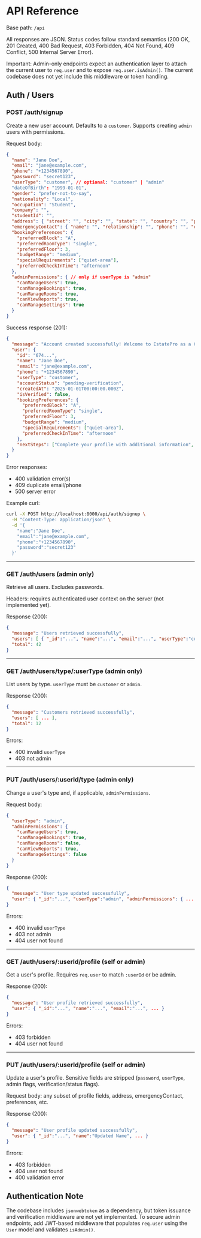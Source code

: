 # API Reference

Base path: `/api`

All responses are JSON. Status codes follow standard semantics (200 OK, 201 Created, 400 Bad Request, 403 Forbidden, 404 Not Found, 409 Conflict, 500 Internal Server Error).

Important: Admin-only endpoints expect an authentication layer to attach the current user to `req.user` and to expose `req.user.isAdmin()`. The current codebase does not yet include this middleware or token handling.


## Auth / Users

### POST /auth/signup
Create a new user account. Defaults to a `customer`. Supports creating `admin` users with permissions.

Request body:
```json
{
  "name": "Jane Doe",
  "email": "jane@example.com",
  "phone": "+1234567890",
  "password": "secret123",
  "userType": "customer", // optional: "customer" | "admin"
  "dateOfBirth": "1999-01-01",
  "gender": "prefer-not-to-say",
  "nationality": "Local",
  "occupation": "Student",
  "company": "",
  "studentId": "",
  "address": { "street": "", "city": "", "state": "", "country": "", "postalCode": "" },
  "emergencyContact": { "name": "", "relationship": "", "phone": "", "email": "" },
  "bookingPreferences": {
    "preferredBlock": "A",
    "preferredRoomType": "single",
    "preferredFloor": 3,
    "budgetRange": "medium",
    "specialRequirements": ["quiet-area"],
    "preferredCheckInTime": "afternoon"
  },
  "adminPermissions": { // only if userType is "admin"
    "canManageUsers": true,
    "canManageBookings": true,
    "canManageRooms": true,
    "canViewReports": true,
    "canManageSettings": true
  }
}
```

Success response (201):
```json
{
  "message": "Account created successfully! Welcome to EstatePro as a Customer.",
  "user": {
    "id": "674...",
    "name": "Jane Doe",
    "email": "jane@example.com",
    "phone": "+1234567890",
    "userType": "customer",
    "accountStatus": "pending-verification",
    "createdAt": "2025-01-01T00:00:00.000Z",
    "isVerified": false,
    "bookingPreferences": {
      "preferredBlock": "A",
      "preferredRoomType": "single",
      "preferredFloor": 3,
      "budgetRange": "medium",
      "specialRequirements": ["quiet-area"],
      "preferredCheckInTime": "afternoon"
    },
    "nextSteps": ["Complete your profile with additional information", "Verify your email address", "Set your booking preferences", "Start browsing available estates"]
  }
}
```

Error responses:
- 400 validation error(s)
- 409 duplicate email/phone
- 500 server error

Example curl:
```bash
curl -X POST http://localhost:8000/api/auth/signup \
  -H "Content-Type: application/json" \
  -d '{
    "name":"Jane Doe",
    "email":"jane@example.com",
    "phone":"+1234567890",
    "password":"secret123"
  }'
```

---

### GET /auth/users (admin only)
Retrieve all users. Excludes passwords.

Headers: requires authenticated user context on the server (not implemented yet).

Response (200):
```json
{
  "message": "Users retrieved successfully",
  "users": [ { "_id":"...", "name":"...", "email":"...", "userType":"customer", ... } ],
  "total": 42
}
```

---

### GET /auth/users/type/:userType (admin only)
List users by type. `userType` must be `customer` or `admin`.

Response (200):
```json
{
  "message": "Customers retrieved successfully",
  "users": [ ... ],
  "total": 12
}
```

Errors:
- 400 invalid `userType`
- 403 not admin

---

### PUT /auth/users/:userId/type (admin only)
Change a user's type and, if applicable, `adminPermissions`.

Request body:
```json
{
  "userType": "admin",
  "adminPermissions": {
    "canManageUsers": true,
    "canManageBookings": true,
    "canManageRooms": false,
    "canViewReports": true,
    "canManageSettings": false
  }
}
```

Response (200):
```json
{
  "message": "User type updated successfully",
  "user": { "_id":"...", "userType":"admin", "adminPermissions": { ... } }
}
```

Errors:
- 400 invalid `userType`
- 403 not admin
- 404 user not found

---

### GET /auth/users/:userId/profile (self or admin)
Get a user's profile. Requires `req.user` to match `:userId` or be admin.

Response (200):
```json
{
  "message": "User profile retrieved successfully",
  "user": { "_id":"...", "name":"...", "email":"...", ... }
}
```

Errors:
- 403 forbidden
- 404 user not found

---

### PUT /auth/users/:userId/profile (self or admin)
Update a user's profile. Sensitive fields are stripped (`password`, `userType`, admin flags, verification/status flags).

Request body: any subset of profile fields, address, emergencyContact, preferences, etc.

Response (200):
```json
{
  "message": "User profile updated successfully",
  "user": { "_id":"...", "name":"Updated Name", ... }
}
```

Errors:
- 403 forbidden
- 404 user not found
- 400 validation error


## Authentication Note
The codebase includes `jsonwebtoken` as a dependency, but token issuance and verification middleware are not yet implemented. To secure admin endpoints, add JWT-based middleware that populates `req.user` using the `User` model and validates `isAdmin()`.